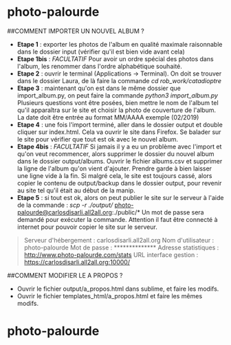 # photo-palourde

##COMMENT IMPORTER UN NOUVEL ALBUM ?

* **Etape 1** : exporter les photos de l'album en qualité maximale raisonnable dans le dossier input (vérifier qu'il est bien vide avant cela)
* **Etape 1bis** : *FACULTATIF* Pour avoir un ordre spécial des photos dans l'album, les renommer dans l'ordre alphabétique souhaité.
* **Etape 2** : ouvrir le terminal (Applications -> Terminal). On doit se trouver dans le dossier Laura, de là faire la commande *cd rob_work/catadioptre*
* **Etape 3** : maintenant qu'on est dans le même dossier que import_album.py, on peut faire la commande *python3 import_album.py* Plusieurs questions vont être posées, bien mettre le nom de l'album tel qu'il apparaîtra sur le site et choisir la photo de couverture de l'album. La date doit être entrée au format MM/AAAA exemple (02/2019)
* **Etape 4** : une fois l'import terminé, aller dans le dossier output et double cliquer sur index.html. Cela va ouvrir le site dans Firefox. Se balader sur le site pour vérifier que tout est ok avec le nouvel album.
* **Etape 4bis** : *FACULTATIF* Si jamais il y a eu un problème avec l'import et qu'on veut recommencer, alors supprimer le dossier du nouvel album dans le dossier output/albums. Ouvrir le fichier albums.csv et supprimer la ligne de l'album qu'on vient d'ajouter. Prendre garde à bien laisser une ligne vide à la fin. Si malgré cela, le site est toujours cassé, alors copier le contenu de output/backup dans le dossier output, pour revenir au site tel qu'il était au début de la manip.
* **Etape 5** : si tout est ok, alors on peut publier le site sur le serveur à l'aide de la commande : *scp -r ./output/* photo-palourde@carlosdisarli.all2all.org:./public/* Un mot de passe sera demandé pour exécuter la commande. Attention il faut être connecté à internet pour pouvoir copier le site sur le serveur.


> Serveur d'hébergement :  carlosdisarli.all2all.org
> Nom d'utilisateur :      photo-palourde
> Mot de passe :           **************
> Adresse statistiques :   http://www.photo-palourde.com/stats
> URL interface gestion :  https://carlosdisarli.all2all.org:10000/

	
##COMMENT MODIFIER LE A PROPOS ?

* Ouvrir le fichier output/a_propos.html dans sublime, et faire les modifs.
* Ouvrir le fichier templates_html/a_propos.html et faire les mêmes modifs.
# photo-palourde
